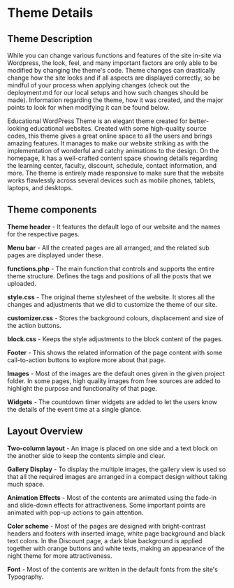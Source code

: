 # Theme Details

## Theme Description 

While you can change various functions and features of the site in-site via Wordpress, the look, feel, and many important factors are only able to be modified by changing the theme's code. Theme changes can drastically change how the site looks and if all aspects are displayed correctly, so be mindful of your process when applying changes (check out the deployment.md for our local setups and how such changes should be made). Information regarding the theme, how it was created, and the major points to look for when modifying it can be found below.

Educational WordPress Theme is an elegant theme created for better-looking educational websites. Created with some high-quality source codes, this theme gives a great online space to all the users and brings amazing features. It manages to make our website striking as with the implementation of wonderful and catchy animations to the design. On the homepage, it has a well-crafted content space showing details regarding the learning center, faculty, discount, schedule, contact information, and more. The theme is entirely made responsive to make sure that the website works flawlessly across several devices such as mobile phones, tablets, laptops, and desktops.

## Theme components 

**Theme header** - It features the default logo of our website and the names for the respective pages.

**Menu bar** - All the created pages are all arranged, and the related sub pages are displayed under these.

**functions.php** - The main function that controls and supports the entire theme structure. Defines the tags and positions of all the posts that we uploaded.

**style.css** - The original theme stylesheet of the website. It stores all the changes and adjustments that we did to customize the theme of our site.

**customizer.css** - Stores the background colours, displacement and size of the action buttons.

**block.css** - Keeps the style adjustments to the block content of the pages.

**Footer** - This shows the related information of the page content with some call-to-action buttons to explore more about that page.

**Images** - Most of the images are the default ones given in the given project folder. In some pages, high quality images from free sources are added to highlight the purpose and functionality of that page.

**Widgets** - The countdown timer widgets are added to let the users know the details of the event time at a single glance.

## Layout Overview 

**Two-column layout** - An image is placed on one side and a text block on the another side to keep the contents simple and clear.

**Gallery Display** - To display the multiple images, the gallery view is used so that all the required images are arranged in a compact design without taking much space.

**Animation Effects** - Most of the contents are animated using the fade-in and slide-down effects for attractiveness. Some important points are animated with pop-up actions to gain attention.

**Color scheme** - Most of the pages are designed with bright-contrast headers and footers with inserted image, white page background and black text colors. In the Discount page, a dark blue background is applied together with orange buttons and white texts, making an appearance of the night theme for more attractiveness.

**Font** - Most of the contents are written in the default fonts from the site's Typography.
